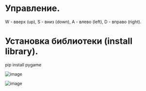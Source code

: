# Управление.
W - вверх (up), S - вниз (down), A - влево (left), D - вправо (right).
# Установка библиотеки (install library).
pip install pygame

![image](https://user-images.githubusercontent.com/119732398/214834796-1b940bb1-d439-42d2-9d32-c178788777e5.png)

![image](https://user-images.githubusercontent.com/119732398/214835099-d66c5f5b-e7f8-43a5-b7c2-a392d24791fc.png)
